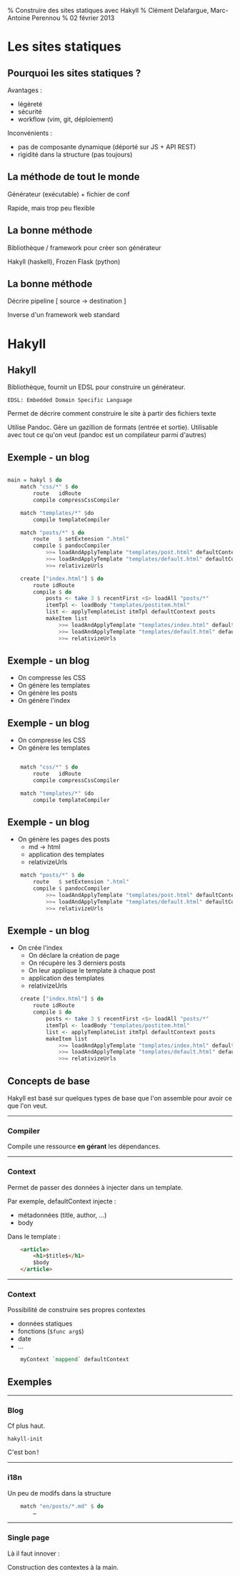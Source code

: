 % Construire des sites statiques avec Hakyll
% Clément Delafargue, Marc-Antoine Perennou
% 02 février 2013

# Les sites statiques

## Pourquoi les sites statiques ?

Avantages :

 - légèreté
 - sécurité
 - workflow (vim, git, déploiement)

Inconvénients :

 - pas de composante dynamique (déporté sur JS + API REST)
 - rigidité dans la structure (pas toujours)

## La méthode de tout le monde

Générateur (exécutable) + fichier de conf

Rapide, mais trop peu flexible

## La bonne méthode

Bibliothèque / framework pour créer son générateur

Hakyll (haskell), Frozen Flask (python)

## La bonne méthode

Décrire pipeline [ source -> destination ]

Inverse d'un framework web standard

# Hakyll

## Hakyll

Bibliothèque, fournit un EDSL pour construire un générateur.

    EDSL: Embedded Domain Specific Language

Permet de décrire comment construire le site à partir des fichiers texte

Utilise Pandoc. Gère un gazillion de formats (entrée et sortie).
Utilisable avec tout ce qu'on veut (pandoc est un compilateur parmi d'autres)

## Exemple - un blog

```haskell

main = hakyl $ do
    match "css/*" $ do
        route   idRoute
        compile compressCssCompiler

    match "templates/*" $do
        compile templateCompiler

    match "posts/*" $ do
        route   $ setExtension ".html"
        compile $ pandocCompiler
            >>= loadAndApplyTemplate "templates/post.html" defaultContext
            >>= loadAndApplyTemplate "templates/default.html" defaultContext
            >>= relativizeUrls

    create ["index.html"] $ do
        route idRoute
        compile $ do
            posts <- take 3 $ recentFirst <$> loadAll "posts/*"
            itemTpl <- loadBody "templates/postitem.html"
            list <- applyTemplateList itmTpl defaultContext posts
            makeItem list
                >>= loadAndApplyTemplate "templates/index.html" defaultContext
                >>= loadAndApplyTemplate "templates/default.html" defaultContext
                >>= relativizeUrls
```

## Exemple - un blog

 - On compresse les CSS
 - On génère les templates
 - On génère les posts
 - On génère l'index

## Exemple - un blog

 - On compresse les CSS
 - On génère les templates

```haskell

    match "css/*" $ do
        route   idRoute
        compile compressCssCompiler

    match "templates/*" $do
        compile templateCompiler
```

## Exemple - un blog

- On génère les pages des posts
    - md -> html
    - application des templates
    - relativizeUrls

```haskell
    match "posts/*" $ do
        route   $ setExtension ".html"
        compile $ pandocCompiler
            >>= loadAndApplyTemplate "templates/post.html" defaultContext
            >>= loadAndApplyTemplate "templates/default.html" defaultContext
            >>= relativizeUrls
```

## Exemple - un blog

- On crée l'index
    - On déclare la création de page
    - On récupère les 3 derniers posts
    - On leur applique le template à chaque post
    - application des templates
    - relativizeUrls

```haskell
    create ["index.html"] $ do
        route idRoute
        compile $ do
            posts <- take 3 $ recentFirst <$> loadAll "posts/*"
            itemTpl <- loadBody "templates/postitem.html"
            list <- applyTemplateList itmTpl defaultContext posts
            makeItem list
                >>= loadAndApplyTemplate "templates/index.html" defaultContext
                >>= loadAndApplyTemplate "templates/default.html" defaultContext
                >>= relativizeUrls
```

## Concepts de base

Hakyll est basé sur quelques types de base que l'on assemble pour avoir ce que
l'on veut.

------------------------------

### Compiler

Compile une ressource **en gérant** les dépendances.

------------------------------

### Context

Permet de passer des données à injecter dans un template.

Par exemple, defaultContext injecte :

 - métadonnées (title, author, …)
 - body

Dans le template :

```html
    <article>
        <h1>$title$</h1>
        $body
    </article>
```

------------------------------

### Context

Possibilité de construire ses propres contextes

 - données statiques
 - fonctions  (`$func arg$`)
 - date
 - …

```haskell
    myContext `mappend` defaultContext
```

## Exemples

------------------------------

### Blog

Cf plus haut.

    hakyll-init

C'est bon !

------------------------------

### i18n

Un peu de modifs dans la structure

```haskell
    match "en/posts/*.md" $ do
        …
```

------------------------------

### Single page

Là il faut innover :

Construction des contextes à la main.

